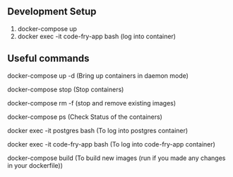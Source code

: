 ## Development Setup

1. docker-compose up
2. docker exec -it code-fry-app bash (log into container)


## Useful commands

docker-compose up -d (Bring up containers in daemon mode)

docker-compose stop (Stop containers)

docker-compose rm -f (stop and remove existing images)

docker-compose ps (Check Status of the containers)

docker exec -it postgres bash (To log into postgres container)

docker exec -it code-fry-app bash (To log into code-fry-app container)

docker-compose build (To build new images (run if you made any changes in your dockerfile))
